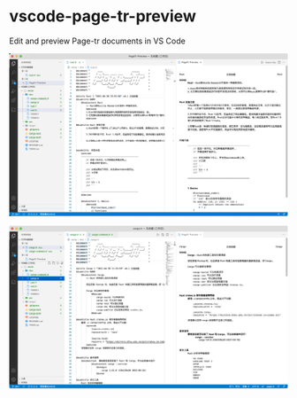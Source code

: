 # vscode-page-tr-preview

Edit and preview Page-tr documents in VS Code


![](screenshot-pagetr-preview.png)

![](screenshot-pagetr-preview2.png)
